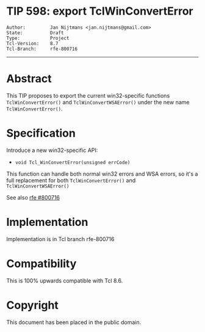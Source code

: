 # TIP 598: export TclWinConvertError
	Author:         Jan Nijtmans <jan.nijtmans@gmail.com>
	State:          Draft
	Type:           Project
	Tcl-Version:    8.7
	Tcl-Branch:     rfe-800716
-----
# Abstract

This TIP proposes to export the current win32-specific
functions `TclWinConvertError()` and `TclWinConvertWSAError()`
under the new name `TclWinConvertError()`.

# Specification

Introduce a new win32-specific API:

* `void Tcl_WinConvertError(unsigned errCode)`

This function can handle both normal win32 errors
and WSA errors, so it's a full replacement
for both `TclWinConvertError()` and `TclWinConvertWSAError()`

See also [rfe #800716](https://core.tcl-lang.org/tcl/info/800716)

# Implementation

Implementation is in Tcl branch rfe-800716

# Compatibility

This is 100% upwards compatible with Tcl 8.6.

# Copyright

This document has been placed in the public domain.
